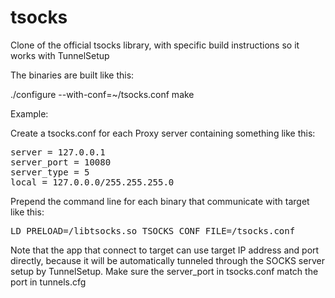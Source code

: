 tsocks
======

Clone of the official tsocks library, with specific build instructions so it works with TunnelSetup

The binaries are built like this:

./configure --with-conf=~/tsocks.conf
make

Example:

Create a tsocks.conf for each Proxy server containing something like this:

<pre>
server = 127.0.0.1
server_port = 10080
server_type = 5
local = 127.0.0.0/255.255.255.0
</pre>

Prepend the command line for each binary that communicate with target like this:

<pre>
LD_PRELOAD=<path to tsocks>/libtsocks.so TSOCKS_CONF_FILE=<path to conf>/tsocks.conf <app connecting to target>
</pre>

Note that the app that connect to target can use target IP address and port directly, because it will be automatically tunneled through the SOCKS server setup by TunnelSetup.
Make sure the server_port in tsocks.conf match the port in tunnels.cfg


